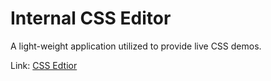 # Internal CSS Editor

A light-weight application utilized to provide live CSS demos.

Link: <a href="http://jessenoseworthy.com/css-editor/" target="_blank">CSS Edtior</a>

